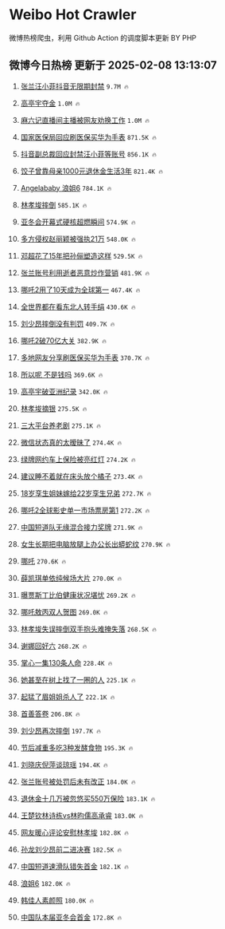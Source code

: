 # Weibo Hot Crawler 



微博热榜爬虫，利用 Github Action 的调度脚本更新 BY PHP 


## 微博今日热榜 更新于 2025-02-08 13:13:07 
1. [张兰汪小菲抖音无限期封禁](https://s.weibo.com/weibo?q=%23%E5%BC%A0%E5%85%B0%E6%B1%AA%E5%B0%8F%E8%8F%B2%E6%8A%96%E9%9F%B3%E6%97%A0%E9%99%90%E6%9C%9F%E5%B0%81%E7%A6%81%23&t=31&band_rank=1&Refer=top) `9.7M 🔥` 

1. [高亭宇夺金](https://s.weibo.com/weibo?q=%23%E9%AB%98%E4%BA%AD%E5%AE%87%E5%A4%BA%E9%87%91%23&t=31&band_rank=2&Refer=top) `1.0M 🔥` 

1. [麻六记直播间主播被网友劝换工作](https://s.weibo.com/weibo?q=%23%E9%BA%BB%E5%85%AD%E8%AE%B0%E7%9B%B4%E6%92%AD%E9%97%B4%E4%B8%BB%E6%92%AD%E8%A2%AB%E7%BD%91%E5%8F%8B%E5%8A%9D%E6%8D%A2%E5%B7%A5%E4%BD%9C%23&t=31&band_rank=3&Refer=top) `1.0M 🔥` 

1. [国家医保局回应刷医保买华为手表](https://s.weibo.com/weibo?q=%23%E5%9B%BD%E5%AE%B6%E5%8C%BB%E4%BF%9D%E5%B1%80%E5%9B%9E%E5%BA%94%E5%88%B7%E5%8C%BB%E4%BF%9D%E4%B9%B0%E5%8D%8E%E4%B8%BA%E6%89%8B%E8%A1%A8%23&t=31&band_rank=4&Refer=top) `871.5K 🔥` 

1. [抖音副总裁回应封禁汪小菲等账号](https://s.weibo.com/weibo?q=%23%E6%8A%96%E9%9F%B3%E5%89%AF%E6%80%BB%E8%A3%81%E5%9B%9E%E5%BA%94%E5%B0%81%E7%A6%81%E6%B1%AA%E5%B0%8F%E8%8F%B2%E7%AD%89%E8%B4%A6%E5%8F%B7%23&t=31&band_rank=5&Refer=top) `856.1K 🔥` 

1. [饺子曾靠母亲1000元退休金生活3年](https://s.weibo.com/weibo?q=%23%E9%A5%BA%E5%AD%90%E6%9B%BE%E9%9D%A0%E6%AF%8D%E4%BA%B21000%E5%85%83%E9%80%80%E4%BC%91%E9%87%91%E7%94%9F%E6%B4%BB3%E5%B9%B4%23&t=31&band_rank=6&Refer=top) `821.4K 🔥` 

1. [Angelababy 浪姐6](https://s.weibo.com/weibo?q=Angelababy%20%E6%B5%AA%E5%A7%906&t=31&band_rank=7&Refer=top) `784.1K 🔥` 

1. [林孝埈摔倒](https://s.weibo.com/weibo?q=%23%E6%9E%97%E5%AD%9D%E5%9F%88%E6%91%94%E5%80%92%23&t=31&band_rank=8&Refer=top) `585.1K 🔥` 

1. [亚冬会开幕式硬核超燃瞬间](https://s.weibo.com/weibo?q=%23%E4%BA%9A%E5%86%AC%E4%BC%9A%E5%BC%80%E5%B9%95%E5%BC%8F%E7%A1%AC%E6%A0%B8%E8%B6%85%E7%87%83%E7%9E%AC%E9%97%B4%23&t=31&band_rank=9&Refer=top) `574.9K 🔥` 

1. [多方侵权赵丽颖被强执21万](https://s.weibo.com/weibo?q=%23%E5%A4%9A%E6%96%B9%E4%BE%B5%E6%9D%83%E8%B5%B5%E4%B8%BD%E9%A2%96%E8%A2%AB%E5%BC%BA%E6%89%A721%E4%B8%87%23&t=31&band_rank=10&Refer=top) `548.0K 🔥` 

1. [邓超花了15年把孙俪塑造这样](https://s.weibo.com/weibo?q=%23%E9%82%93%E8%B6%85%E8%8A%B1%E4%BA%8615%E5%B9%B4%E6%8A%8A%E5%AD%99%E4%BF%AA%E5%A1%91%E9%80%A0%E8%BF%99%E6%A0%B7%23&t=31&band_rank=11&Refer=top) `529.5K 🔥` 

1. [张兰账号利用逝者恶意炒作营销](https://s.weibo.com/weibo?q=%23%E5%BC%A0%E5%85%B0%E8%B4%A6%E5%8F%B7%E5%88%A9%E7%94%A8%E9%80%9D%E8%80%85%E6%81%B6%E6%84%8F%E7%82%92%E4%BD%9C%E8%90%A5%E9%94%80%23&t=31&band_rank=12&Refer=top) `481.9K 🔥` 

1. [哪吒2用了10天成为全球第一](https://s.weibo.com/weibo?q=%23%E5%93%AA%E5%90%922%E7%94%A8%E4%BA%8610%E5%A4%A9%E6%88%90%E4%B8%BA%E5%85%A8%E7%90%83%E7%AC%AC%E4%B8%80%23&t=31&band_rank=13&Refer=top) `467.4K 🔥` 

1. [全世界都在看东北人转手绢](https://s.weibo.com/weibo?q=%23%E5%85%A8%E4%B8%96%E7%95%8C%E9%83%BD%E5%9C%A8%E7%9C%8B%E4%B8%9C%E5%8C%97%E4%BA%BA%E8%BD%AC%E6%89%8B%E7%BB%A2%23&t=31&band_rank=14&Refer=top) `430.6K 🔥` 

1. [刘少昂摔倒没有判罚](https://s.weibo.com/weibo?q=%23%E5%88%98%E5%B0%91%E6%98%82%E6%91%94%E5%80%92%E6%B2%A1%E6%9C%89%E5%88%A4%E7%BD%9A%23&t=31&band_rank=15&Refer=top) `409.7K 🔥` 

1. [哪吒2破70亿大关](https://s.weibo.com/weibo?q=%23%E5%93%AA%E5%90%922%E7%A0%B470%E4%BA%BF%E5%A4%A7%E5%85%B3%23&t=31&band_rank=16&Refer=top) `382.9K 🔥` 

1. [多地网友分享刷医保买华为手表](https://s.weibo.com/weibo?q=%23%E5%A4%9A%E5%9C%B0%E7%BD%91%E5%8F%8B%E5%88%86%E4%BA%AB%E5%88%B7%E5%8C%BB%E4%BF%9D%E4%B9%B0%E5%8D%8E%E4%B8%BA%E6%89%8B%E8%A1%A8%23&t=31&band_rank=17&Refer=top) `370.7K 🔥` 

1. [所以呢 不是钱吗](https://s.weibo.com/weibo?q=%E6%89%80%E4%BB%A5%E5%91%A2%20%E4%B8%8D%E6%98%AF%E9%92%B1%E5%90%97&t=31&band_rank=18&Refer=top) `369.6K 🔥` 

1. [高亭宇破亚洲纪录](https://s.weibo.com/weibo?q=%23%E9%AB%98%E4%BA%AD%E5%AE%87%E7%A0%B4%E4%BA%9A%E6%B4%B2%E7%BA%AA%E5%BD%95%23&t=31&band_rank=19&Refer=top) `342.0K 🔥` 

1. [林孝埈摘银](https://s.weibo.com/weibo?q=%23%E6%9E%97%E5%AD%9D%E5%9F%88%E6%91%98%E9%93%B6%23&t=31&band_rank=20&Refer=top) `275.5K 🔥` 

1. [三大平台养老剧](https://s.weibo.com/weibo?q=%23%E4%B8%89%E5%A4%A7%E5%B9%B3%E5%8F%B0%E5%85%BB%E8%80%81%E5%89%A7%23&t=31&band_rank=21&Refer=top) `275.1K 🔥` 

1. [微信状态真的太暧昧了](https://s.weibo.com/weibo?q=%23%E5%BE%AE%E4%BF%A1%E7%8A%B6%E6%80%81%E7%9C%9F%E7%9A%84%E5%A4%AA%E6%9A%A7%E6%98%A7%E4%BA%86%23&t=31&band_rank=22&Refer=top) `274.4K 🔥` 

1. [绿牌网约车上保险被亮红灯](https://s.weibo.com/weibo?q=%23%E7%BB%BF%E7%89%8C%E7%BD%91%E7%BA%A6%E8%BD%A6%E4%B8%8A%E4%BF%9D%E9%99%A9%E8%A2%AB%E4%BA%AE%E7%BA%A2%E7%81%AF%23&t=31&band_rank=23&Refer=top) `274.2K 🔥` 

1. [建议睡不着就在床头放个橘子](https://s.weibo.com/weibo?q=%23%E5%BB%BA%E8%AE%AE%E7%9D%A1%E4%B8%8D%E7%9D%80%E5%B0%B1%E5%9C%A8%E5%BA%8A%E5%A4%B4%E6%94%BE%E4%B8%AA%E6%A9%98%E5%AD%90%23&t=31&band_rank=24&Refer=top) `273.4K 🔥` 

1. [18岁孪生姐妹嫁给22岁孪生兄弟](https://s.weibo.com/weibo?q=%2318%E5%B2%81%E5%AD%AA%E7%94%9F%E5%A7%90%E5%A6%B9%E5%AB%81%E7%BB%9922%E5%B2%81%E5%AD%AA%E7%94%9F%E5%85%84%E5%BC%9F%23&t=31&band_rank=25&Refer=top) `272.7K 🔥` 

1. [哪吒2全球影史单一市场票房第1](https://s.weibo.com/weibo?q=%23%E5%93%AA%E5%90%922%E5%85%A8%E7%90%83%E5%BD%B1%E5%8F%B2%E5%8D%95%E4%B8%80%E5%B8%82%E5%9C%BA%E7%A5%A8%E6%88%BF%E7%AC%AC1%23&t=31&band_rank=26&Refer=top) `272.2K 🔥` 

1. [中国短道队无缘混合接力奖牌](https://s.weibo.com/weibo?q=%23%E4%B8%AD%E5%9B%BD%E7%9F%AD%E9%81%93%E9%98%9F%E6%97%A0%E7%BC%98%E6%B7%B7%E5%90%88%E6%8E%A5%E5%8A%9B%E5%A5%96%E7%89%8C%23&t=31&band_rank=27&Refer=top) `271.9K 🔥` 

1. [女生长期把电脑放腿上办公长出蟒蛇纹](https://s.weibo.com/weibo?q=%23%E5%A5%B3%E7%94%9F%E9%95%BF%E6%9C%9F%E6%8A%8A%E7%94%B5%E8%84%91%E6%94%BE%E8%85%BF%E4%B8%8A%E5%8A%9E%E5%85%AC%E9%95%BF%E5%87%BA%E8%9F%92%E8%9B%87%E7%BA%B9%23&t=31&band_rank=28&Refer=top) `270.9K 🔥` 

1. [哪吒](https://s.weibo.com/weibo?q=%E5%93%AA%E5%90%92&t=31&band_rank=29&Refer=top) `270.6K 🔥` 

1. [薛凯琪单依纯候场大片](https://s.weibo.com/weibo?q=%E8%96%9B%E5%87%AF%E7%90%AA%E5%8D%95%E4%BE%9D%E7%BA%AF%E5%80%99%E5%9C%BA%E5%A4%A7%E7%89%87&t=31&band_rank=30&Refer=top) `270.0K 🔥` 

1. [曝贾斯丁比伯健康状况堪忧](https://s.weibo.com/weibo?q=%23%E6%9B%9D%E8%B4%BE%E6%96%AF%E4%B8%81%E6%AF%94%E4%BC%AF%E5%81%A5%E5%BA%B7%E7%8A%B6%E5%86%B5%E5%A0%AA%E5%BF%A7%23&t=31&band_rank=31&Refer=top) `269.2K 🔥` 

1. [哪吒敖丙双人贺图](https://s.weibo.com/weibo?q=%23%E5%93%AA%E5%90%92%E6%95%96%E4%B8%99%E5%8F%8C%E4%BA%BA%E8%B4%BA%E5%9B%BE%23&t=31&band_rank=32&Refer=top) `269.0K 🔥` 

1. [林孝埈失误摔倒双手抱头难掩失落](https://s.weibo.com/weibo?q=%23%E6%9E%97%E5%AD%9D%E5%9F%88%E5%A4%B1%E8%AF%AF%E6%91%94%E5%80%92%E5%8F%8C%E6%89%8B%E6%8A%B1%E5%A4%B4%E9%9A%BE%E6%8E%A9%E5%A4%B1%E8%90%BD%23&t=31&band_rank=33&Refer=top) `268.5K 🔥` 

1. [谢娜回好六](https://s.weibo.com/weibo?q=%23%E8%B0%A2%E5%A8%9C%E5%9B%9E%E5%A5%BD%E5%85%AD%23&t=31&band_rank=34&Refer=top) `268.2K 🔥` 

1. [掌心一集130条人命](https://s.weibo.com/weibo?q=%E6%8E%8C%E5%BF%83%E4%B8%80%E9%9B%86130%E6%9D%A1%E4%BA%BA%E5%91%BD&t=31&band_rank=35&Refer=top) `228.4K 🔥` 

1. [她甚至在树上找了一圈的人](https://s.weibo.com/weibo?q=%E5%A5%B9%E7%94%9A%E8%87%B3%E5%9C%A8%E6%A0%91%E4%B8%8A%E6%89%BE%E4%BA%86%E4%B8%80%E5%9C%88%E7%9A%84%E4%BA%BA&t=31&band_rank=36&Refer=top) `225.1K 🔥` 

1. [起猛了眉姐姐杀人了](https://s.weibo.com/weibo?q=%E8%B5%B7%E7%8C%9B%E4%BA%86%E7%9C%89%E5%A7%90%E5%A7%90%E6%9D%80%E4%BA%BA%E4%BA%86&t=31&band_rank=37&Refer=top) `222.1K 🔥` 

1. [首善答卷](https://s.weibo.com/weibo?q=%23%E9%A6%96%E5%96%84%E7%AD%94%E5%8D%B7%23&t=31&band_rank=38&Refer=top) `206.8K 🔥` 

1. [刘少昂再次摔倒](https://s.weibo.com/weibo?q=%E5%88%98%E5%B0%91%E6%98%82%E5%86%8D%E6%AC%A1%E6%91%94%E5%80%92&t=31&band_rank=39&Refer=top) `197.7K 🔥` 

1. [节后减重多吃3种发酵食物](https://s.weibo.com/weibo?q=%23%E8%8A%82%E5%90%8E%E5%87%8F%E9%87%8D%E5%A4%9A%E5%90%833%E7%A7%8D%E5%8F%91%E9%85%B5%E9%A3%9F%E7%89%A9%23&t=31&band_rank=40&Refer=top) `195.3K 🔥` 

1. [刘晓庆倪萍谈琼瑶](https://s.weibo.com/weibo?q=%E5%88%98%E6%99%93%E5%BA%86%E5%80%AA%E8%90%8D%E8%B0%88%E7%90%BC%E7%91%B6&t=31&band_rank=41&Refer=top) `194.4K 🔥` 

1. [张兰账号被处罚后未有改正](https://s.weibo.com/weibo?q=%23%E5%BC%A0%E5%85%B0%E8%B4%A6%E5%8F%B7%E8%A2%AB%E5%A4%84%E7%BD%9A%E5%90%8E%E6%9C%AA%E6%9C%89%E6%94%B9%E6%AD%A3%23&t=31&band_rank=42&Refer=top) `184.0K 🔥` 

1. [退休金十几万被忽悠买550万保险](https://s.weibo.com/weibo?q=%23%E9%80%80%E4%BC%91%E9%87%91%E5%8D%81%E5%87%A0%E4%B8%87%E8%A2%AB%E5%BF%BD%E6%82%A0%E4%B9%B0550%E4%B8%87%E4%BF%9D%E9%99%A9%23&t=31&band_rank=43&Refer=top) `183.1K 🔥` 

1. [王楚钦林诗栋vs林昀儒高承睿](https://s.weibo.com/weibo?q=%E7%8E%8B%E6%A5%9A%E9%92%A6%E6%9E%97%E8%AF%97%E6%A0%8Bvs%E6%9E%97%E6%98%80%E5%84%92%E9%AB%98%E6%89%BF%E7%9D%BF&t=31&band_rank=44&Refer=top) `183.0K 🔥` 

1. [网友暖心评论安慰林孝埈](https://s.weibo.com/weibo?q=%E7%BD%91%E5%8F%8B%E6%9A%96%E5%BF%83%E8%AF%84%E8%AE%BA%E5%AE%89%E6%85%B0%E6%9E%97%E5%AD%9D%E5%9F%88&t=31&band_rank=45&Refer=top) `182.8K 🔥` 

1. [孙龙刘少昂前二进决赛](https://s.weibo.com/weibo?q=%23%E5%AD%99%E9%BE%99%E5%88%98%E5%B0%91%E6%98%82%E5%89%8D%E4%BA%8C%E8%BF%9B%E5%86%B3%E8%B5%9B%23&t=31&band_rank=46&Refer=top) `182.5K 🔥` 

1. [中国短道速滑队错失首金](https://s.weibo.com/weibo?q=%23%E4%B8%AD%E5%9B%BD%E7%9F%AD%E9%81%93%E9%80%9F%E6%BB%91%E9%98%9F%E9%94%99%E5%A4%B1%E9%A6%96%E9%87%91%23&t=31&band_rank=47&Refer=top) `182.1K 🔥` 

1. [浪姐6](https://s.weibo.com/weibo?q=%E6%B5%AA%E5%A7%906&t=31&band_rank=48&Refer=top) `182.0K 🔥` 

1. [韩佳人素颜照](https://s.weibo.com/weibo?q=%23%E9%9F%A9%E4%BD%B3%E4%BA%BA%E7%B4%A0%E9%A2%9C%E7%85%A7%23&t=31&band_rank=49&Refer=top) `180.0K 🔥` 

1. [中国队本届亚冬会首金](https://s.weibo.com/weibo?q=%23%E4%B8%AD%E5%9B%BD%E9%98%9F%E6%9C%AC%E5%B1%8A%E4%BA%9A%E5%86%AC%E4%BC%9A%E9%A6%96%E9%87%91%23&t=31&band_rank=50&Refer=top) `172.8K 🔥` 

